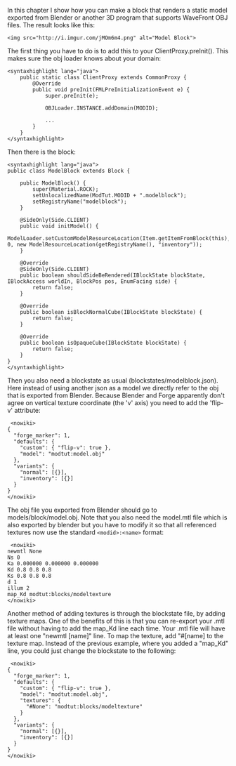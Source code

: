 In this chapter I show how you can make a block that renders a static model exported from Blender or another 3D program that supports WaveFront OBJ files. The result looks like this:
```
<img src="http://i.imgur.com/jMOm6m4.png" alt="Model Block">
```
The first thing you have to do is to add this to your ClientProxy.preInit(). This makes sure the obj loader knows about your domain:
```
<syntaxhighlight lang="java">
    public static class ClientProxy extends CommonProxy {
        @Override
        public void preInit(FMLPreInitializationEvent e) {
            super.preInit(e);

            OBJLoader.INSTANCE.addDomain(MODID);

            ...
        }
    }
</syntaxhighlight>
```
Then there is the block:
```
<syntaxhighlight lang="java">
public class ModelBlock extends Block {

    public ModelBlock() {
        super(Material.ROCK);
        setUnlocalizedName(ModTut.MODID + ".modelblock");
        setRegistryName("modelblock");
    }

    @SideOnly(Side.CLIENT)
    public void initModel() {
        ModelLoader.setCustomModelResourceLocation(Item.getItemFromBlock(this), 0, new ModelResourceLocation(getRegistryName(), "inventory"));
    }

    @Override
    @SideOnly(Side.CLIENT)
    public boolean shouldSideBeRendered(IBlockState blockState, IBlockAccess worldIn, BlockPos pos, EnumFacing side) {
        return false;
    }

    @Override
    public boolean isBlockNormalCube(IBlockState blockState) {
        return false;
    }

    @Override
    public boolean isOpaqueCube(IBlockState blockState) {
        return false;
    }
}
</syntaxhighlight>
```
Then you also need a blockstate as usual (blockstates/modelblock.json). Here instead of using another json as a model we directly refer to the obj that is exported from Blender. Because Blender and Forge apparently don't agree on vertical texture coordinate (the 'v' axis) you need to add the 'flip-v' attribute:
```
 <nowiki>
{
  "forge_marker": 1,
  "defaults": {
    "custom": { "flip-v": true },
    "model": "modtut:model.obj"
  },
  "variants": {
    "normal": [{}],
    "inventory": [{}]
  }
}
</nowiki>
```
The obj file you exported from Blender should go to models/block/model.obj. Note that you also need the model.mtl file which is also exported by blender but you have to modify it so that all referenced textures now use the standard `<modid>:<name>` format:
```
 <nowiki>
newmtl None
Ns 0
Ka 0.000000 0.000000 0.000000
Kd 0.8 0.8 0.8
Ks 0.8 0.8 0.8
d 1
illum 2
map_Kd modtut:blocks/modeltexture
</nowiki>
```
Another method of adding textures is through the blockstate file, by adding texture maps. One of the benefits of this is that you can re-export your .mtl file without having to add the map_Kd line each time. Your .mtl file will have at least one "newmtl [name]" line. To map the texture, add "#[name] to the texture map. Instead of the previous example, where you added a "map_Kd" line, you could just change the blockstate to the following:
```
 <nowiki>
{
  "forge_marker": 1,
  "defaults": {
    "custom": { "flip-v": true },
    "model": "modtut:model.obj",
    "textures": {
      "#None": "modtut:blocks/modeltexture"
    }
  },
  "variants": {
    "normal": [{}],
    "inventory": [{}]
  }
}
</nowiki>
```